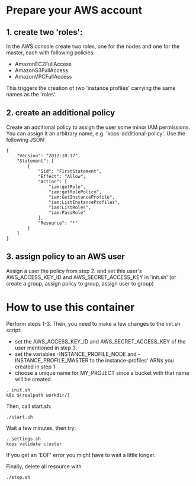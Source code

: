 # Prepare your AWS account

## 1. create two 'roles':
In the AWS console create two roles, one for the nodes and one for the master, each with following policies:
- AmazonEC2FullAccess
- AmazonS3FullAccess
- AmazonVPCFullAccess
<a/>
This triggers the creation of two 'instance profiles' carrying the same names as the 'roles'.

## 2. create an additional policy
Create an additional policy to assign the user some minor IAM permissions.
You can assign it an arbitrary name, e.g. 'kops-additional-policy'. Use the following JSON:
~~~
{
    "Version": "2012-10-17",
    "Statement": [
        {
            "Sid": "FirstStatement",
            "Effect": "Allow",
            "Action": [
                "iam:getRole",
                "iam:getRolePolicy",
                "iam:GetInstanceProfile",
                "iam:ListInstanceProfiles",
                "iam:ListRoles",
                "iam:PassRole"
            ],
            "Resource": "*"
        }
    ]
}
~~~

## 3. assign policy to an AWS user
Assign a user the policy from step 2. and set this user's AWS_ACCESS_KEY_ID and AWS_SECRET_ACCESS_KEY in 'init.sh'
(or create a group, assign policy to group, assign user to group)

# How to use this container
Perform steps 1-3. Then, you need to make a few changes to the init.sh script:
- set the AWS_ACCESS_KEY_ID and AWS_SECRET_ACCESS_KEY of the user mentioned in step 3.
- set the variables -INSTANCE_PROFILE_NODE and -INSTANCE_PROFILE_MASTER to the instance-profiles' ARNs you created in step 1
- choose a unique name for MY_PROJECT since a bucket with that name will be created.
~~~
. init.sh
k8s $(realpath workdir/)
~~~

Then, call start.sh:
~~~
./start.sh
~~~

Wait a few minutes, then try:
~~~
. settings.sh
kops validate cluster
~~~
If you get an 'EOF' error you might have to wait a little longer.

Finally, delete all resource with
~~~
./stop.sh
~~~
